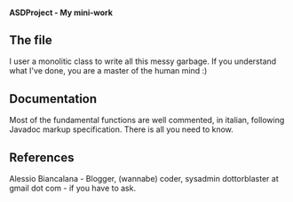 #### ASDProject - My mini-work
## The file
I user a monolitic class to write all this messy garbage. If you understand what I've done, you are a master of the human mind :)

## Documentation
Most of the fundamental functions are well commented, in italian, following Javadoc markup specification. There is all you need to know.

## References
Alessio Biancalana - Blogger, (wannabe) coder, sysadmin
dottorblaster at gmail dot com - if you have to ask.
